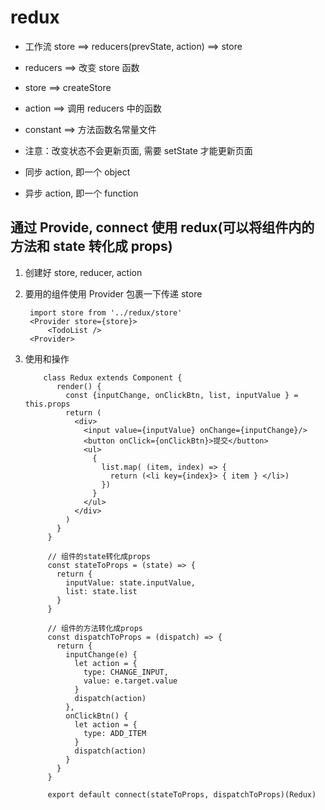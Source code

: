 # redux

- 工作流
  store ==> reducers(prevState, action) ==> store

- reducers ==> 改变 store 函数
- store ==> createStore
- action ==> 调用 reducers 中的函数
- constant ==> 方法函数名常量文件

- 注意：改变状态不会更新页面, 需要 setState 才能更新页面

- 同步 action, 即一个 object
- 异步 action, 即一个 function

## 通过 Provide, connect 使用 redux(可以将组件内的方法和 state 转化成 props)

1. 创建好 store, reducer, action
2. 要用的组件使用 Provider 包裹一下传递 store
   ```
    import store from '../redux/store'
    <Provider store={store}>
        <TodoList />
    <Provider>
   ```
3. 使用和操作

   ```
       class Redux extends Component {
          render() {
            const {inputChange, onClickBtn, list, inputValue } = this.props
            return (
              <div>
                <input value={inputValue} onChange={inputChange}/>
                <button onClick={onClickBtn}>提交</button>
                <ul>
                  {
                    list.map( (item, index) => {
                      return (<li key={index}> { item } </li>)
                    })
                  }
                </ul>
              </div>
            )
          }
        }

        // 组件的state转化成props
        const stateToProps = (state) => {
          return {
            inputValue: state.inputValue,
            list: state.list
          }
        }

        // 组件的方法转化成props
        const dispatchToProps = (dispatch) => {
          return {
            inputChange(e) {
              let action = {
                type: CHANGE_INPUT,
                value: e.target.value
              }
              dispatch(action)
            },
            onClickBtn() {
              let action = {
                type: ADD_ITEM
              }
              dispatch(action)
            }
          }
        }

        export default connect(stateToProps, dispatchToProps)(Redux)
   ```
